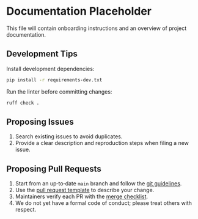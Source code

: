 # Documentation Placeholder

This file will contain onboarding instructions and an overview of project documentation.

## Development Tips

Install development dependencies:

```bash
pip install -r requirements-dev.txt
```

Run the linter before committing changes:

```bash
ruff check .
```

## Proposing Issues

1. Search existing issues to avoid duplicates.
2. Provide a clear description and reproduction steps when filing a new issue.

## Proposing Pull Requests

1. Start from an up‑to‑date `main` branch and follow the [git guidelines](git-guidelines.md).
2. Use the [pull request template](pull_request_template.md) to describe your change.
3. Maintainers verify each PR with the [merge checklist](merge-checklist.md).
4. We do not yet have a formal code of conduct; please treat others with respect.

